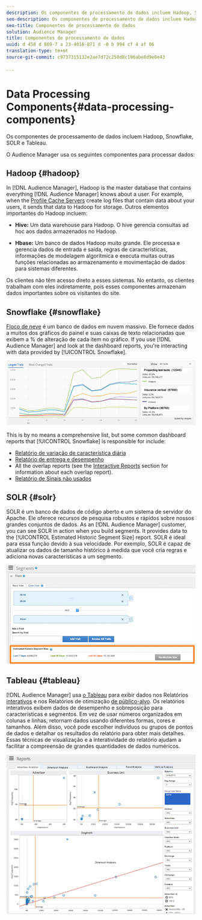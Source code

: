 ```yaml
---
description: Os componentes de processamento de dados incluem Hadoop, Snowflake, SOLR e Tableau.
seo-description: Os componentes de processamento de dados incluem Hadoop, Snowflake, SOLR e Tableau.
seo-title: Componentes de processamento de dados
solution: Audience Manager
title: Componentes de processamento de dados
uuid: d 458 d 869-7 a 23-4016-871 d -0 b 994 cf 4 af 06
translation-type: tm+mt
source-git-commit: c9737315132e2ae7d72c250d8c196abe8d9e0e43

---
```



# Data Processing Components{#data-processing-components}

Os componentes de processamento de dados incluem Hadoop, Snowflake, SOLR e Tableau.

<!-- 

c_comproc.xml

 -->

O Audience Manager usa os seguintes componentes para processar dados:

## Hadoop {#hadoop}

In [!DNL Audience Manager], Hadoop is the master database that contains everything [!DNL Audience Manager] knows about a user. For example, when the [Profile Cache Servers](../../reference/system-components/components-data-collection.md) create log files that contain data about your users, it sends that data to Hadoop for storage. Outros elementos importantes do Hadoop incluem:

* **Hive:** Um data warehouse para Hadoop. O hive gerencia consultas ad hoc aos dados armazenados no Hadoop.

* **Hbase:** Um banco de dados Hadoop muito grande. Ele processa e gerencia dados de entrada e saída, regras de características, informações de modelagem algorítmica e executa muitas outras funções relacionadas ao armazenamento e movimentação de dados para sistemas diferentes.

Os clientes não têm acesso direto a esses sistemas. No entanto, os clientes trabalham com eles indiretamente, pois esses componentes armazenam dados importantes sobre os visitantes do site.

## Snowflake {#snowflake}

[Floco de neve](https://www.snowflake.net/) é um banco de dados em nuvem massivo. Ele fornece dados a muitos dos gráficos do painel e suas caixas de texto relacionadas que exibem a % de alteração de cada item no gráfico. If you use [!DNL Audience Manager] and look at the dashboard reports, you're interacting with data provided by [!UICONTROL Snowflake].



![](assets/dashboardreport.png)

This is by no means a comprehensive list, but some common dashboard reports that [!UICONTROL Snowflake] is responsible for include:

* [Relatório de variação de característica diária](/help/using/reporting/audience-optimization-reports/daily-trait-variation-report.md)
* [Relatório de entrega e desempenho](/help/using/reporting/dynamic-reports/delivery-performance-report.md)
* All the overlap reports (see the [Interactive Reports](/help/using/reporting/dynamic-reports/dynamic-reports.md) section for information about each overlap report).
* [Relatório de Sinais não usados](/help/using/reporting/dynamic-reports/unused-signals.md)

## SOLR {#solr}

SOLR é um banco de dados de código aberto e um sistema de servidor do Apache. Ele oferece recursos de pesquisa robustos e rápidos sobre nossos grandes conjuntos de dados. As an [!DNL Audience Manager] customer, you can see SOLR in action when you build segments. It provides data to the [!UICONTROL Estimated Historic Segment Size] report. SOLR é ideal para essa função devido à sua velocidade. Por exemplo, SOLR é capaz de atualizar os dados de tamanho histórico à medida que você cria regras e adiciona novas características a um segmento.



![](assets/audsize.png)

## Tableau {#tableau}

[!DNL Audience Manager] usa [o Tableau](https://www.tableausoftware.com/) para exibir dados nos Relatórios [interativos](../../reporting/dynamic-reports/dynamic-reports.md#interactive-and-overlap-reports) e nos Relatórios de otimização [de público-alvo](../../reporting/audience-optimization-reports/audience-optimization-reports.md). Os relatórios interativos exibem dados de desempenho e sobreposição para características e segmentos. Em vez de usar números organizados em colunas e linhas, retornam dados usando diferentes formas, cores e tamanhos. Além disso, você pode escolher indivíduos ou grupos de pontos de dados e detalhar os resultados do relatório para obter mais detalhes. Essas técnicas de visualização e a interatividade do relatório ajudam a facilitar a compreensão de grandes quantidades de dados numéricos.



![](assets/advertiser_analytics.png)

